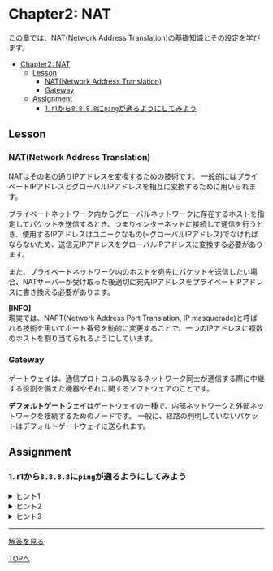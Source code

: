 # Chapter2: NAT

この章では、NAT(Network Address Translation)の基礎知識とその設定を学びます。

- [Chapter2: NAT](#chapter2-nat)
	- [Lesson](#lesson)
		- [NAT(Network Address Translation)](#natnetwork-address-translation)
		- [Gateway](#gateway)
	- [Assignment](#assignment)
		- [1. r1から`8.8.8.8`に`ping`が通るようにしてみよう](#1-r1から8888にpingが通るようにしてみよう)

## Lesson

### NAT(Network Address Translation)

NATはその名の通りIPアドレスを変換するための技術です。
一般的にはプライベートIPアドレスとグローバルIPアドレスを相互に変換するために用いられます。

プライベートネットワーク内からグローバルネットワークに存在するホストを指定してパケットを送信するとき、つまりインターネットに接続して通信を行うとき、使用するIPアドレスはユニークなもの(=グローバルIPアドレス)でなければならないため、送信元IPアドレスをグローバルIPアドレスに変換する必要があります。

また、プライベートネットワーク内のホストを宛先にパケットを送信したい場合、NATサーバーが受け取った後適切に宛先IPアドレスをプライベートIPアドレスに書き換える必要があります。

**[INFO]**  
現実では、NAPT(Network Address Port Translation, IP masquerade)と呼ばれる技術を用いてポート番号を動的に変更することで、一つのIPアドレスに複数のホストを割り当てられるようにしています。

### Gateway

ゲートウェイは、通信プロトコルの異なるネットワーク同士が通信する際に中継する役割を備えた機器やそれに関するソフトウェアのことです。

**デフォルトゲートウェイ**はゲートウェイの一種で、内部ネットワークと外部ネットワークを接続するためのノードです。
一般に、経路の判明していないパケットはデフォルトゲートウェイに送られます。


## Assignment

### 1. r1から`8.8.8.8`に`ping`が通るようにしてみよう

<details>
<summary>ヒント1</summary>

`8.8.8.8`はGoogleの運用するパブリックDNSサーバーです。
プライベートネットワークの外と通信するためにはグローバルIPアドレスを使用する必要があります。
</details>

<details>
<summary>ヒント2</summary>

初期状態では、r1は`8.8.8.8`にパケットを送るための経路を知らないのでパケットを破棄します。
r1にrEXがデフォルトゲートウェイであることを設定する必要があります。
</details>

<details>
<summary>ヒント3</summary>

インターネットに接続しているrEXで、r1から来たパケットの送信元アドレスをグローバルIPアドレスに書き換える必要があります。
NAT時に必要な情報は、「どの範囲から来たパケットにNATを適用するか」です。
</details>

***

[解答を見る](../solutions/nat/README.md)

[TOPへ](../README.md)
